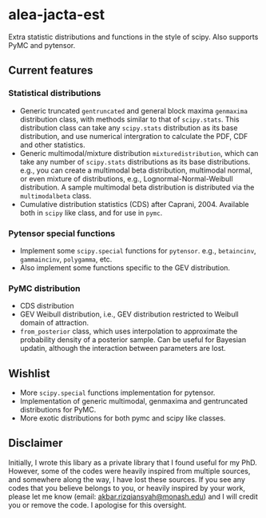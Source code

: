 # alea-jacta-est
Extra statistic distributions and functions in the style of scipy. Also supports PyMC and pytensor.

## Current features
### Statistical distributions
- Generic truncated `gentruncated` and general block maxima `genmaxima` distribution class, with methods similar to that of `scipy.stats`. This distribution class can take any `scipy.stats` distribution as its base distribution, and use numerical intergration to calculate the PDF, CDF and other statistics.
- Generic multimodal/mixture distribution `mixturedistribution`, which can take any number of `scipy.stats` distributions as its base distributions. e.g., you can create a multimodal beta distribution, multimodal normal, or even mixture of distributions, e.g., Lognormal-Normal-Weibull distribution. A sample multimodal beta distribution is distributed via the `multimodalbeta` class.
- Cumulative distribution statistics (CDS) after Caprani, 2004. Available both in `scipy` like class, and for use in `pymc`.

### Pytensor special functions
- Implement some `scipy.special` functions for `pytensor`. e.g., `betaincinv`, `gammaincinv`, `polygamma`, etc.
- Also implement some functions specific to the GEV distribution.

### PyMC distribution
- CDS distribution
- GEV Weibull distribution, i.e., GEV distribution restricted to Weibull domain of attraction.
- `from_posterior` class, which uses interpolation to approximate the probability density of a posterior sample. Can be useful for Bayesian updatin, although the interaction between parameters are lost.


## Wishlist
- More `scipy.special` functions implementation for pytensor.
- Implementation of generic multimodal, genmaxima and gentruncated distributions for PyMC.
- More exotic distributions for both pymc and scipy like classes.

## Disclaimer
Initially, I wrote this libary as a private library that I found useful for my PhD. However, some of the codes were heavily inspired from multiple sources, and somewhere along the way, I have lost these sources. If you see any codes that you believe belongs to you, or heavily inspired by your work, please let me know (email: akbar.rizqiansyah@monash.edu) and I will credit you or remove the code. I apologise for this oversight.